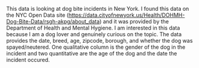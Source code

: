 This data is looking at dog bite incidents in New York. I found this data on the NYC Open Data site (https://data.cityofnewyork.us/Health/DOHMH-Dog-Bite-Data/rsgh-akpg/about_data)
and it was provided by the Department of Health and Mental Hygiene. I am interested in this data because I am a dog lover and genuinely curious on the topic. The data provides the date,
breed, age, zipcode, borough, and whether the dog was spayed/neutered. One qualitative column is the gender of the dog in the incident and two quantitative are the age of the 
dog and the date the incident occured.
